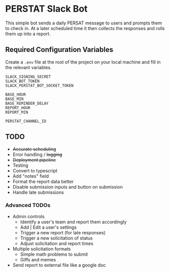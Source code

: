 # PERSTAT Slack Bot

This simple bot sends a daily PERSAT message to users and prompts them to check in. At a later scheduled time it then collects the responses and rolls them up into a report.

## Required Configuration Variables

Create a `.env` file at the root of the project on your local machine and fill in the relevant variables.
```
SLACK_SIGNING_SECRET
SLACK_BOT_TOKEN
SLACK_PERSTAT_BOT_SOCKET_TOKEN

BASE_HOUR
BASE_MIN
BASE_REMINDER_DELAY
REPORT_HOUR
REPORT_MIN

PERSTAT_CHANNEL_ID
```

## TODO
- ~~Accurate scheduling~~
- Error handling / ~~logging~~
- ~~Deployment pipeline~~
- Testing
- Convert to typescript
- Add "notes" field
- Format the report data better
- Disable submission inputs and button on submission
- Handle late submissions


### Advanced TODOs
- Admin controls
    - Identify a user's team and report them accordingly
    - Add | Edit a user's settings
    - Trigger a new report (for late responses)
    - Trigger a new solicitation of status
    - Adjust solicitation and report times
- Multiple solicitation formats
    - Simple math problems to submit
    - Giffs and memes
- Send report to external file like a google doc
